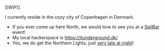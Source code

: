 [[WIP]].

I currently reside in the cozy city of Copenhagen in Denmark.

* If you ever come up here North, we would love to see you at a [SpilBar](https://www.facebook.com/groups/148420778510244) event!
* My local hackerspace is https://itunderground.dk/
* Yes, we do get the Northern Lights, just [very late at night](https://www.youtube.com/watch?v=Rv5G9cMuYLc)!